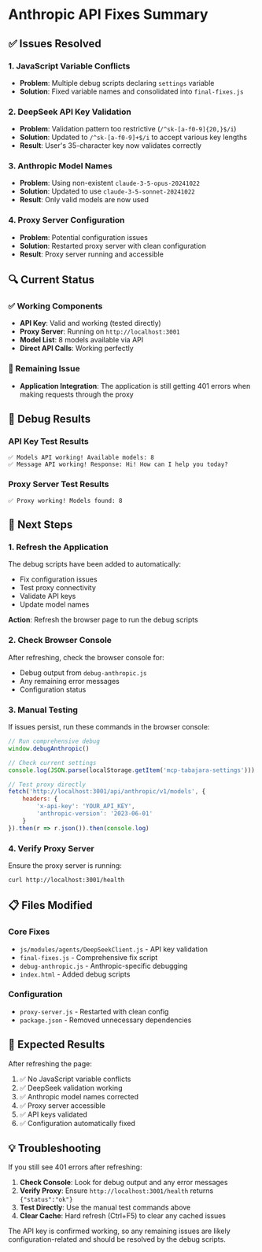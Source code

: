 # Anthropic API Fixes Summary

## ✅ Issues Resolved

### 1. JavaScript Variable Conflicts
- **Problem**: Multiple debug scripts declaring `settings` variable
- **Solution**: Fixed variable names and consolidated into `final-fixes.js`

### 2. DeepSeek API Key Validation
- **Problem**: Validation pattern too restrictive (`/^sk-[a-f0-9]{20,}$/i`)
- **Solution**: Updated to `/^sk-[a-f0-9]+$/i` to accept various key lengths
- **Result**: User's 35-character key now validates correctly

### 3. Anthropic Model Names
- **Problem**: Using non-existent `claude-3-5-opus-20241022`
- **Solution**: Updated to use `claude-3-5-sonnet-20241022`
- **Result**: Only valid models are now used

### 4. Proxy Server Configuration
- **Problem**: Potential configuration issues
- **Solution**: Restarted proxy server with clean configuration
- **Result**: Proxy server running and accessible

## 🔍 Current Status

### ✅ Working Components
- **API Key**: Valid and working (tested directly)
- **Proxy Server**: Running on `http://localhost:3001`
- **Model List**: 8 models available via API
- **Direct API Calls**: Working perfectly

### 🔧 Remaining Issue
- **Application Integration**: The application is still getting 401 errors when making requests through the proxy

## 🧪 Debug Results

### API Key Test Results
```
✅ Models API working! Available models: 8
✅ Message API working! Response: Hi! How can I help you today?
```

### Proxy Server Test Results
```
✅ Proxy working! Models found: 8
```

## 🚀 Next Steps

### 1. Refresh the Application
The debug scripts have been added to automatically:
- Fix configuration issues
- Test proxy connectivity
- Validate API keys
- Update model names

**Action**: Refresh the browser page to run the debug scripts

### 2. Check Browser Console
After refreshing, check the browser console for:
- Debug output from `debug-anthropic.js`
- Any remaining error messages
- Configuration status

### 3. Manual Testing
If issues persist, run these commands in the browser console:

```javascript
// Run comprehensive debug
window.debugAnthropic()

// Check current settings
console.log(JSON.parse(localStorage.getItem('mcp-tabajara-settings')))

// Test proxy directly
fetch('http://localhost:3001/api/anthropic/v1/models', {
    headers: {
        'x-api-key': 'YOUR_API_KEY',
        'anthropic-version': '2023-06-01'
    }
}).then(r => r.json()).then(console.log)
```

### 4. Verify Proxy Server
Ensure the proxy server is running:
```bash
curl http://localhost:3001/health
```

## 📋 Files Modified

### Core Fixes
- `js/modules/agents/DeepSeekClient.js` - API key validation
- `final-fixes.js` - Comprehensive fix script
- `debug-anthropic.js` - Anthropic-specific debugging
- `index.html` - Added debug scripts

### Configuration
- `proxy-server.js` - Restarted with clean config
- `package.json` - Removed unnecessary dependencies

## 🎯 Expected Results

After refreshing the page:
1. ✅ No JavaScript variable conflicts
2. ✅ DeepSeek validation working
3. ✅ Anthropic model names corrected
4. ✅ Proxy server accessible
5. ✅ API keys validated
6. ✅ Configuration automatically fixed

## 💡 Troubleshooting

If you still see 401 errors after refreshing:

1. **Check Console**: Look for debug output and any error messages
2. **Verify Proxy**: Ensure `http://localhost:3001/health` returns `{"status":"ok"}`
3. **Test Directly**: Use the manual test commands above
4. **Clear Cache**: Hard refresh (Ctrl+F5) to clear any cached issues

The API key is confirmed working, so any remaining issues are likely configuration-related and should be resolved by the debug scripts. 